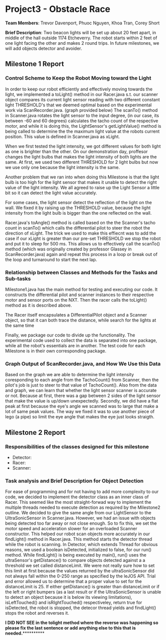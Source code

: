 Project3 - Obstacle Race
========================

**Team Members**: Trevor Davenport, Phuoc Nguyen, Khoa Tran, Corey Short  

**Brief Description**: Two beacon lights will be set up about 20 feet apart, in middle of the hall outside
1174 Etcheverry. The robot starts within 2 feet of one light facing the other and makes 2 round trips. In future 
milestones, we will add objects detector and avoider.

## Milestone 1 Report    

### Control Scheme to Keep the Robot Moving toward the Light     

In order to keep our robot efficiently and effectively moving towards the light, 
we implemented a toLight() method in our Racer.java s.t. our scanner object compares
its current light sensor reading with two different constant light THRESHOLD's that we
deemed optimal based on the experimental work via ScanRecorder.java. (graph provided below)
The scanTo() method in Scanner.java rotates the light sensor to the input degree, (in our
case, its between -60 and 60 degrees) calculates the tacho count of the respective motor,
and while it is doing this, the LightSensor's getLightValue() method is being called to
determine the the maximum light value at the robots current position. This value is defined
in Scanner.java as xLight. 

When we first tested the light intensity, we got different values for both light as one is 
brighter than the other. On our demonstration day, proffesor changes the light bulbs that makes
the light intensity of both lights are the same. At first, we used two different THRESHOLD for
2 light bulbs but now we use only one because the light intensity is the same.

Another problem that we ran into when doing this Milestone is that the light bulb is too high for 
the light sensor that makes it unable to detect the right value of the light intensity. We all 
agreed to raise up the Light Sensor a little bit so it can detect the light value accurately.

For some cases, the light sensor detect the reflection of the light on the wall. We fixed it by
raising up the THRESHOLD value, because the light intensity from the light bulb is bigger than
the one reflected on the wall.

Racer.java's toAngle() method is called based on the the Scanner's
tacho count in scanTo() which calls the differential pilot to steer the robot the direction
of xLight. The trick we used to make this effiecnt was to add the case if our xLight is
greater than our pre-set THRESHOLD we stop the robot and put it to sleep for 500 ms. This
allows us to effectively call the scanTo() method (which was originally created by professor
Glassey in ScanRecorder.java) again and repeat this process in a loop or break out of the loop and turnaround to 
start the next lap.

### Relationship between Classes and Methods for the Tasks and Sub-tasks    

Milestone1.java has the main method for testing and executing our code. It constructs the
differential pilot and scanner instances to their respective motor and sensor ports on the
NXT. Then the racer calls the toLight() method as it is described above.

The Racer itself encapsulates a DifferentialPilot object and a Scanner object, so that it 
can both trace the distance, while search for the lights at the same time

Finally, we package our code to divide up the functionality. The experimental code used to 
collect the data is separated into one package, while all the robot's essentials are in 
another. The test code for each Milestone is in their own corresponding package.

### Graph Output of ScanRecorder.java, and How We Use this Data   
Based on the graph we are able to determine the light intensity coresponding to each angle
from the TachoCount() from Scanner, then the pilot's job is just to steer to that value of
TachoCount(). Also from the data and graph, we can learn that whether the light sensor scanner
is accurate or not. Because at first, there was a gap between 2 sides of the light sensor
that make the value is up/down unexpectedly. Secondly, we did have a flat peak at first because
the eye's angle we scanned was to large that make a lot of same peak values. The way we fixed
it was to use another piece of lego (a pipe) so limit the eye angle that makes the eye just
looks straigth.     

## Milestone 2 Report   
### Responsibilities of the classes designed for this milestone   
* Detector:
* Racer:
* Scanner:    

### Task analysis and Brief Description for Object Detection  
For ease of programming and for not having to add more complexity to our code, we decided to implement
the detector class as an inner class of Racer. This seemed like the most straight-forwad way to
implement the multiple threads needed to execute detection as required by the Milestone2 outline. We 
decided to give the same angle from our LightSensor to the UltraSonicSensor in Scanner.java. However, we
had an issue with objects being detected too far away or not close enough. So to fix this, we set the
motor speed and acceleration slower for an overloaded Scanner constructor. This helped our robot scan 
objects more accurately in our findLight() method in Racer.java. This method starts the detector 
thread while the robot is scanning. In Detector, which extends Thread for obvious reasons, we used a 
boolean isDetected, initialized to false, for our run() method. While findLight() is being executed by
main(), run() uses the ultraSensor's getDistance() to compare objects detected against a a threshold
we set called distanceLimit. We were not really sure how to set this limit at first because the values 
returned by the ultraSonicSensor did not always fall within the 0-250 range as specified by the leJOS API.
Trial and error allowed us to determine that a proper value to set for the distanceLimit is 25.
If either getDistance() is greater than distanceLimit or if the left or right bumpers (as a last result
or if the UltraSonicSensor is unable to detect an object because it is below its viewing limitations),
isLeftTouched() and isRIghtTouched() respectiveley, return true for isDetected, the robot is stopped, the
detecor thread yields and findLight() stops the robot and reverses it.

**********I DID NOT SEE in the tolight method where the reverse was happening so please fix the last sentence or
add anything else to this that is needed.********************

